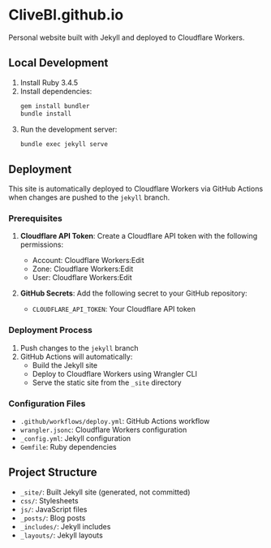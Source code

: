 # CliveBl.github.io

Personal website built with Jekyll and deployed to Cloudflare Workers.

## Local Development

1. Install Ruby 3.4.5
2. Install dependencies:
   ```bash
   gem install bundler
   bundle install
   ```
3. Run the development server:
   ```bash
   bundle exec jekyll serve
   ```

## Deployment

This site is automatically deployed to Cloudflare Workers via GitHub Actions when changes are pushed to the `jekyll` branch.

### Prerequisites

1. **Cloudflare API Token**: Create a Cloudflare API token with the following permissions:
   - Account: Cloudflare Workers:Edit
   - Zone: Cloudflare Workers:Edit
   - User: Cloudflare Workers:Edit

2. **GitHub Secrets**: Add the following secret to your GitHub repository:
   - `CLOUDFLARE_API_TOKEN`: Your Cloudflare API token

### Deployment Process

1. Push changes to the `jekyll` branch
2. GitHub Actions will automatically:
   - Build the Jekyll site
   - Deploy to Cloudflare Workers using Wrangler CLI
   - Serve the static site from the `_site` directory

### Configuration Files

- `.github/workflows/deploy.yml`: GitHub Actions workflow
- `wrangler.jsonc`: Cloudflare Workers configuration
- `_config.yml`: Jekyll configuration
- `Gemfile`: Ruby dependencies

## Project Structure

- `_site/`: Built Jekyll site (generated, not committed)
- `css/`: Stylesheets
- `js/`: JavaScript files
- `_posts/`: Blog posts
- `_includes/`: Jekyll includes
- `_layouts/`: Jekyll layouts
